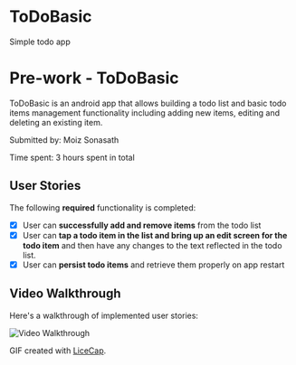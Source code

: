 # ToDoBasic
Simple todo app

# Pre-work - ToDoBasic

ToDoBasic is an android app that allows building a todo list and basic todo items management functionality including adding new items, editing and deleting an existing item.

Submitted by: Moiz Sonasath

Time spent: 3 hours spent in total

## User Stories

The following **required** functionality is completed:

* [X] User can **successfully add and remove items** from the todo list
* [X] User can **tap a todo item in the list and bring up an edit screen for the todo item** and then have any changes to the text reflected in the todo list.
* [X] User can **persist todo items** and retrieve them properly on app restart

## Video Walkthrough 

Here's a walkthrough of implemented user stories:

<img src='http://' title='Video Walkthrough' width='' alt='Video Walkthrough' />

GIF created with [LiceCap](http://www.cockos.com/licecap/).
